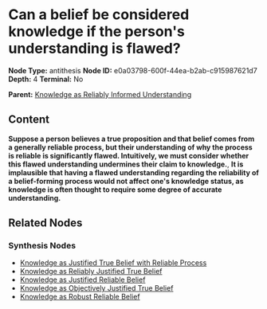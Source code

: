 # Can a belief be considered knowledge if the person's understanding is flawed?

**Node Type:** antithesis
**Node ID:** e0a03798-600f-44ea-b2ab-c915987621d7
**Depth:** 4
**Terminal:** No

**Parent:** [Knowledge as Reliably Informed Understanding](knowledge-as-reliably-informed-understanding-synthesis-06b2a7f8-7968-489b-a6e4-4fa29d08d4a0.md)

## Content

**Suppose a person believes a true proposition and that belief comes from a generally reliable process, but their understanding of why the process is reliable is significantly flawed. Intuitively, we must consider whether this flawed understanding undermines their claim to knowledge.**, **It is implausible that having a flawed understanding regarding the reliability of a belief-forming process would not affect one's knowledge status, as knowledge is often thought to require some degree of accurate understanding.**

## Related Nodes

### Synthesis Nodes

- [Knowledge as Justified True Belief with Reliable Process](knowledge-as-justified-true-belief-with-reliable-process-synthesis-3143355b-734f-4cb6-90eb-6336f116418c.md)
- [Knowledge as Reliably Justified True Belief](knowledge-as-reliably-justified-true-belief-synthesis-9451dbe0-0eb3-463d-9d61-966e5fb613bc.md)
- [Knowledge as Justified Reliable Belief](knowledge-as-justified-reliable-belief-synthesis-4dc0ed8d-8451-4aa4-91a2-ac0eabc1a8b5.md)
- [Knowledge as Objectively Justified True Belief](knowledge-as-objectively-justified-true-belief-synthesis-c6786856-1733-40eb-9c72-d8782c2f35d5.md)
- [Knowledge as Robust Reliable Belief](knowledge-as-robust-reliable-belief-synthesis-fdde0ddf-d237-4949-97a4-64fcbdefbdab.md)

